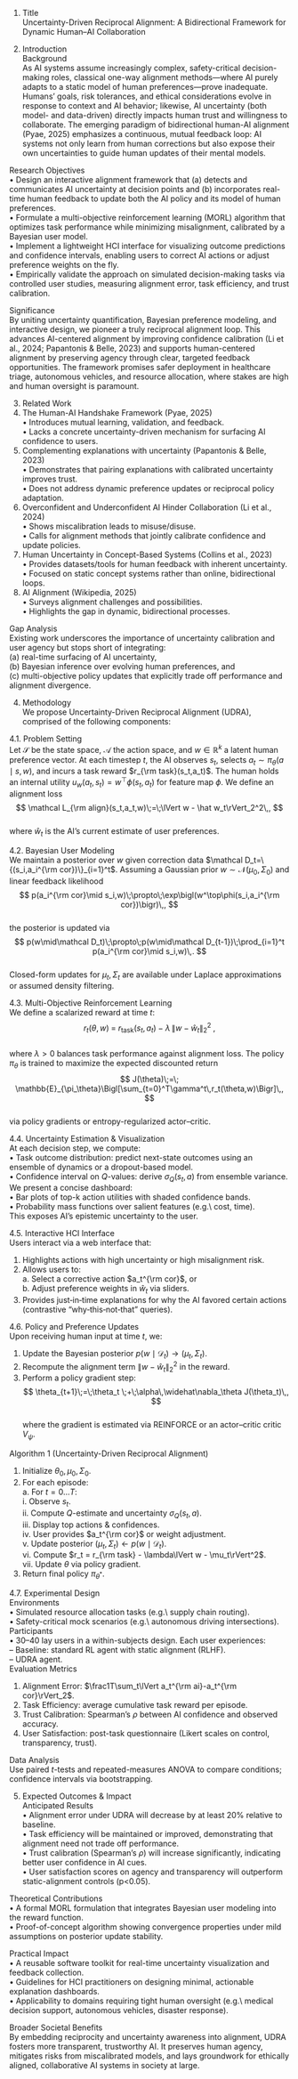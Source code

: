 1. Title  
Uncertainty-Driven Reciprocal Alignment: A Bidirectional Framework for Dynamic Human–AI Collaboration  

2. Introduction  
Background  
As AI systems assume increasingly complex, safety-critical decision-making roles, classical one-way alignment methods—where AI purely adapts to a static model of human preferences—prove inadequate. Humans’ goals, risk tolerances, and ethical considerations evolve in response to context and AI behavior; likewise, AI uncertainty (both model- and data-driven) directly impacts human trust and willingness to collaborate. The emerging paradigm of bidirectional human-AI alignment (Pyae, 2025) emphasizes a continuous, mutual feedback loop: AI systems not only learn from human corrections but also expose their own uncertainties to guide human updates of their mental models.  

Research Objectives  
• Design an interactive alignment framework that (a) detects and communicates AI uncertainty at decision points and (b) incorporates real-time human feedback to update both the AI policy and its model of human preferences.  
• Formulate a multi-objective reinforcement learning (MORL) algorithm that optimizes task performance while minimizing misalignment, calibrated by a Bayesian user model.  
• Implement a lightweight HCI interface for visualizing outcome predictions and confidence intervals, enabling users to correct AI actions or adjust preference weights on the fly.  
• Empirically validate the approach on simulated decision-making tasks via controlled user studies, measuring alignment error, task efficiency, and trust calibration.  

Significance  
By uniting uncertainty quantification, Bayesian preference modeling, and interactive design, we pioneer a truly reciprocal alignment loop. This advances AI-centered alignment by improving confidence calibration (Li et al., 2024; Papantonis & Belle, 2023) and supports human-centered alignment by preserving agency through clear, targeted feedback opportunities. The framework promises safer deployment in healthcare triage, autonomous vehicles, and resource allocation, where stakes are high and human oversight is paramount.  

3. Related Work  
1. The Human-AI Handshake Framework (Pyae, 2025)  
   • Introduces mutual learning, validation, and feedback.  
   • Lacks a concrete uncertainty-driven mechanism for surfacing AI confidence to users.  
2. Complementing explanations with uncertainty (Papantonis & Belle, 2023)  
   • Demonstrates that pairing explanations with calibrated uncertainty improves trust.  
   • Does not address dynamic preference updates or reciprocal policy adaptation.  
3. Overconfident and Underconfident AI Hinder Collaboration (Li et al., 2024)  
   • Shows miscalibration leads to misuse/disuse.  
   • Calls for alignment methods that jointly calibrate confidence and update policies.  
4. Human Uncertainty in Concept-Based Systems (Collins et al., 2023)  
   • Provides datasets/tools for human feedback with inherent uncertainty.  
   • Focused on static concept systems rather than online, bidirectional loops.  
5. AI Alignment (Wikipedia, 2025)  
   • Surveys alignment challenges and possibilities.  
   • Highlights the gap in dynamic, bidirectional processes.  

Gap Analysis  
Existing work underscores the importance of uncertainty calibration and user agency but stops short of integrating:  
(a) real-time surfacing of AI uncertainty,  
(b) Bayesian inference over evolving human preferences, and  
(c) multi-objective policy updates that explicitly trade off performance and alignment divergence.  

4. Methodology  
We propose Uncertainty-Driven Reciprocal Alignment (UDRA), comprised of the following components:  

4.1. Problem Setting  
Let $\mathcal S$ be the state space, $\mathcal A$ the action space, and $w\in\mathbb R^k$ a latent human preference vector. At each timestep $t$, the AI observes $s_t$, selects $a_t\sim\pi_\theta(a\mid s,w)$, and incurs a task reward $r_{\rm task}(s_t,a_t)$. The human holds an internal utility $u_w(a_t,s_t)=w^\top\phi(s_t,a_t)$ for feature map $\phi$. We define an alignment loss  
$$
\mathcal L_{\rm align}(s_t,a_t,w)\;=\;\lVert w - \hat w_t\rVert_2^2\,,  
$$  
where $\hat w_t$ is the AI’s current estimate of user preferences.  

4.2. Bayesian User Modeling  
We maintain a posterior over $w$ given correction data $\mathcal D_t=\{(s_i,a_i^{\rm cor})\}_{i=1}^t$. Assuming a Gaussian prior $w\sim\mathcal N(\mu_0,\Sigma_0)$ and linear feedback likelihood  
$$
p(a_i^{\rm cor}\mid s_i,w)\;\propto\;\exp\bigl(w^\top\phi(s_i,a_i^{\rm cor})\bigr)\,,
$$  
the posterior is updated via  
$$
p(w\mid\mathcal D_t)\;\propto\;p(w\mid\mathcal D_{t-1})\;\prod_{i=1}^t p(a_i^{\rm cor}\mid s_i,w)\,.
$$  
Closed-form updates for $\mu_t,\Sigma_t$ are available under Laplace approximations or assumed density filtering.  

4.3. Multi-Objective Reinforcement Learning  
We define a scalarized reward at time $t$:  
$$
r_t(\theta,w) \;=\; r_{\mathrm{task}}(s_t,a_t)\;-\;\lambda\,\lVert w - \hat w_t\rVert_2^2\;,
$$  
where $\lambda>0$ balances task performance against alignment loss. The policy $\pi_\theta$ is trained to maximize the expected discounted return  
$$
J(\theta)\;=\; \mathbb{E}_{\pi_\theta}\Bigl[\sum_{t=0}^T\gamma^t\,r_t(\theta,w)\Bigr]\,,
$$  
via policy gradients or entropy-regularized actor–critic.  

4.4. Uncertainty Estimation & Visualization  
At each decision step, we compute:  
• Task outcome distribution: predict next-state outcomes using an ensemble of dynamics or a dropout-based model.  
• Confidence interval on $Q$-values: derive $\sigma_Q(s_t,a)$ from ensemble variance.  
We present a concise dashboard:  
• Bar plots of top-k action utilities with shaded confidence bands.  
• Probability mass functions over salient features (e.g.\ cost, time).  
This exposes AI’s epistemic uncertainty to the user.  

4.5. Interactive HCI Interface  
Users interact via a web interface that:  
1. Highlights actions with high uncertainty or high misalignment risk.  
2. Allows users to:  
   a. Select a corrective action $a_t^{\rm cor}$, or  
   b. Adjust preference weights in $\hat w_t$ via sliders.  
3. Provides just‐in‐time explanations for why the AI favored certain actions (contrastive “why‐this‐not‐that” queries).  

4.6. Policy and Preference Updates  
Upon receiving human input at time $t$, we:  
1. Update the Bayesian posterior $p(w\mid\mathcal D_t)\to (\mu_t,\Sigma_t)$.  
2. Recompute the alignment term $\lVert w - \hat w_t\rVert_2^2$ in the reward.  
3. Perform a policy gradient step:  
   $$  
   \theta_{t+1}\;=\;\theta_t \;+\;\alpha\,\widehat\nabla_\theta J(\theta_t)\,,  
   $$  
   where the gradient is estimated via REINFORCE or an actor–critic critic $V_\psi$.  

Algorithm 1 (Uncertainty-Driven Reciprocal Alignment)  
1. Initialize $\theta_0,\mu_0,\Sigma_0$.  
2. For each episode:  
   a. For $t=0\ldots T$:  
      i. Observe $s_t$.  
      ii. Compute $Q$-estimate and uncertainty $\sigma_Q(s_t,a)$.  
      iii. Display top actions & confidences.  
      iv. User provides $a_t^{\rm cor}$ or weight adjustment.  
      v. Update posterior $(\mu_t,\Sigma_t)\leftarrow p(w\mid\mathcal D_t)$.  
      vi. Compute $r_t = r_{\rm task} - \lambda\lVert w - \mu_t\rVert^2$.  
      vii. Update $\theta$ via policy gradient.  
3. Return final policy $\pi_{\theta^*}$.  

4.7. Experimental Design  
Environments  
• Simulated resource allocation tasks (e.g.\ supply chain routing).  
• Safety-critical mock scenarios (e.g.\ autonomous driving intersections).  
Participants  
• 30–40 lay users in a within-subjects design. Each user experiences:  
  – Baseline: standard RL agent with static alignment (RLHF).  
  – UDRA agent.  
Evaluation Metrics  
1. Alignment Error: $\frac1T\sum_t\lVert a_t^{\rm ai}-a_t^{\rm cor}\rVert_2$.  
2. Task Efficiency: average cumulative task reward per episode.  
3. Trust Calibration: Spearman’s $\rho$ between AI confidence and observed accuracy.  
4. User Satisfaction: post-task questionnaire (Likert scales on control, transparency, trust).  

Data Analysis  
Use paired $t$-tests and repeated-measures ANOVA to compare conditions; confidence intervals via bootstrapping.  

5. Expected Outcomes & Impact  
Anticipated Results  
• Alignment error under UDRA will decrease by at least 20% relative to baseline.  
• Task efficiency will be maintained or improved, demonstrating that alignment need not trade off performance.  
• Trust calibration (Spearman’s $\rho$) will increase significantly, indicating better user confidence in AI cues.  
• User satisfaction scores on agency and transparency will outperform static-alignment controls (p<0.05).  

Theoretical Contributions  
• A formal MORL formulation that integrates Bayesian user modeling into the reward function.  
• Proof-of-concept algorithm showing convergence properties under mild assumptions on posterior update stability.  

Practical Impact  
• A reusable software toolkit for real-time uncertainty visualization and feedback collection.  
• Guidelines for HCI practitioners on designing minimal, actionable explanation dashboards.  
• Applicability to domains requiring tight human oversight (e.g.\ medical decision support, autonomous vehicles, disaster response).  

Broader Societal Benefits  
By embedding reciprocity and uncertainty awareness into alignment, UDRA fosters more transparent, trustworthy AI. It preserves human agency, mitigates risks from miscalibrated models, and lays groundwork for ethically aligned, collaborative AI systems in society at large.